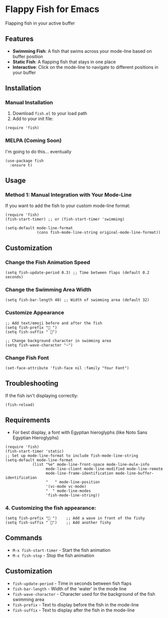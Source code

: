 # Flappy Fish for Emacs

Flapping fish in your active buffer

## Features

- **Swimming Fish**: A fish that swims across your mode-line based on buffer position
- **Static Fish**: A flapping fish that stays in one place
- **Interactive**: Click on the mode-line to navigate to different positions in your buffer

## Installation

### Manual Installation

1. Download `fish.el` to your load path
2. Add to your init file:

```elisp
(require 'fish)
```

### MELPA (Coming Soon)

I'm going to do this... eventually

```elisp
(use-package fish
  :ensure t)
```

## Usage

### Method 1: Manual Integration with Your Mode-Line

If you want to add the fish to your custom mode-line format:

```elisp
(require 'fish)
(fish-start-timer) ;; or (fish-start-timer 'swimming)

(setq-default mode-line-format
              (cons fish-mode-line-string original-mode-line-format))
```

## Customization

### Change the Fish Animation Speed

```elisp
(setq fish-update-period 0.3) ;; Time between flaps (default 0.2 seconds)
```

### Change the Swimming Area Width

```elisp
(setq fish-bar-length 40) ;; Width of swimming area (default 32)
```

### Customize Appearance

```elisp
;; Add text/emoji before and after the fish
(setq fish-prefix "🌊 ")
(setq fish-suffix " 🐠")

;; Change background character in swimming area
(setq fish-wave-character "~")
```

### Change Fish Font

```elisp
(set-face-attribute 'fish-face nil :family "Your Font")
```

## Troubleshooting

If the fish isn't displaying correctly:

```elisp
(fish-reload)
```

## Requirements

- For best display, a font with Egyptian hieroglyphs (like Noto Sans Egyptian Hieroglyphs)


```elisp
(require 'fish)
(fish-start-timer 'static)
;; Set up mode-line-format to include fish-mode-line-string
(setq-default mode-line-format
            (list "%e" mode-line-front-space mode-line-mule-info
                  mode-line-client mode-line-modified mode-line-remote
                  mode-line-frame-identification mode-line-buffer-identification
                  "   " mode-line-position
                  '(vc-mode vc-mode)
                  "  " mode-line-modes
                  'fish-mode-line-string))
```

### 4. Customizing the fish appearance:
```elisp
(setq fish-prefix "🌊 ")    ;; Add a wave in front of the fishy
(setq fish-suffix " 🐠")    ;; Add another fishy
```

## Commands

- `M-x fish-start-timer` - Start the fish animation
- `M-x fish-stop` - Stop the fish animation

## Customization

- `fish-update-period` - Time in seconds between fish flaps
- `fish-bar-length` - Width of the 'water' in the mode line
- `fish-wave-character` - Character used for the background of the fish swimming area
- `fish-prefix` - Text to display before the fish in the mode-line
- `fish-suffix` - Text to display after the fish in the mode-line 
